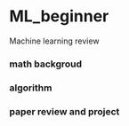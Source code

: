 # ML_beginner
Machine learning review


###  math backgroud

###  algorithm

### paper review and project
